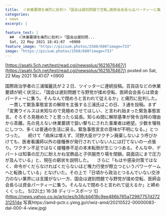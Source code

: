 ```yaml
---
title:  ＜休業要請を痛烈に批判＞「国会は遅刻問題で空転…医師会会長らはパーティーに集う…そんなんで閉めろと言われて従えるか」  
categories:
- news
excerpt: |
  
feature_text: |
  ##  ＜休業要請を痛烈に批判＞「国会は遅刻問...
  Sat, 22 May 2021 18:41:07  +0900
feature_image: "https://picsum.photos/2560/600?image=733"
image: "https://picsum.photos/2560/600?image=733"
---
```


[https://asahi.5ch.net/test/read.cgi/newsplus/1621676467/](https://asahi.5ch.net/test/read.cgi/newsplus/1621676467/)
posted on Sat, 22 May 2021 18:41:07  +0900

<!--more-->

国際政治学者の三浦瑠麗氏が２２日、ツイッターに連続投稿。百貨店などの休業要請が続く状況に、「国会は遅刻問題で与野党が揉め空転、医師会会長らは資金パーティーに集う。そんなんで閉めろと言われて従えるか」と痛烈に批判した。 　一貫して緊急事態宣言の解除を主張する三浦氏はこの日、３通を投稿。まず「変異ウイルスは未知なので見極めさせてほしい、と言われ始まった緊急事態宣言。そろそろ見極めた？と思ったら延長。知らぬ間に解除基準が発令当時の理由から乖離。先の見えない休業要請で狙い撃ちにされた事業者は絶望。少数を犠牲にしつつ、多くは普通の生活に戻る。緊急事態宣言の意味が不明になる。」とつづった。 　続けて「病床は増えず、河野大臣がワクチン廃棄しないよう呼びかけても、医者看護師以外の接種券が発行されていない人には打てないの一点張り。ワクチン不足ではなく接種券不足の本末転倒が生じつつある。そんな中、デパートは知事の圧力に耐えかね宝飾品と子供服売り場を閉鎖。路面店にまで圧力が及んでいる」と、現在の窮状を説明した。 　さらに「もはや感染対策ではなく、命令がくだらなければくだらないほど権力行使が際立つというパワーゲームへと転換している」となげいた。その上で「日頃から政治とつるんでいない交渉力のない業界には支援がない一方、国会は遅刻問題で与野党が揉め空転、医師会会長らは資金パーティーに集う。そんなんで閉めろと言われて従えるか」と締めくくった。 5/22(土) 16:38 ディリースポーツ ![](https://news.yahoo.co.jp/articles/b38cbb618c9ee486b765a72987757d272312514e 写真https://amd-pctr.c.yimg.jp/r/iwiz-amd/20210522-00000083-dal-000-4-view.jpg)
